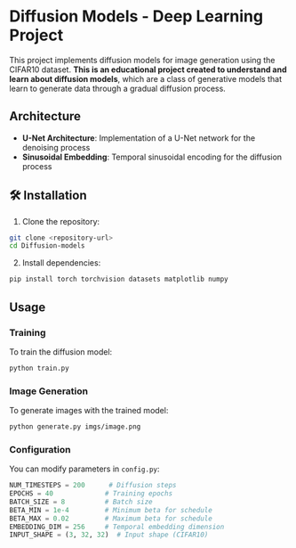# Diffusion Models - Deep Learning Project

This project implements diffusion models for image generation using the CIFAR10 dataset. **This is an educational project created to understand and learn about diffusion models**, which are a class of generative models that learn to generate data through a gradual diffusion process.

## Architecture

- **U-Net Architecture**: Implementation of a U-Net network for the denoising process
- **Sinusoidal Embedding**: Temporal sinusoidal encoding for the diffusion process

## 🛠️ Installation

1. Clone the repository:
```bash
git clone <repository-url>
cd Diffusion-models
```

2. Install dependencies:
```bash
pip install torch torchvision datasets matplotlib numpy
```

## Usage

### Training

To train the diffusion model:

```bash
python train.py
```

### Image Generation

To generate images with the trained model:

```bash
python generate.py imgs/image.png
```

### Configuration

You can modify parameters in `config.py`:

```python
NUM_TIMESTEPS = 200      # Diffusion steps
EPOCHS = 40             # Training epochs
BATCH_SIZE = 8          # Batch size
BETA_MIN = 1e-4         # Minimum beta for schedule
BETA_MAX = 0.02         # Maximum beta for schedule
EMBEDDING_DIM = 256     # Temporal embedding dimension
INPUT_SHAPE = (3, 32, 32)  # Input shape (CIFAR10)
```
